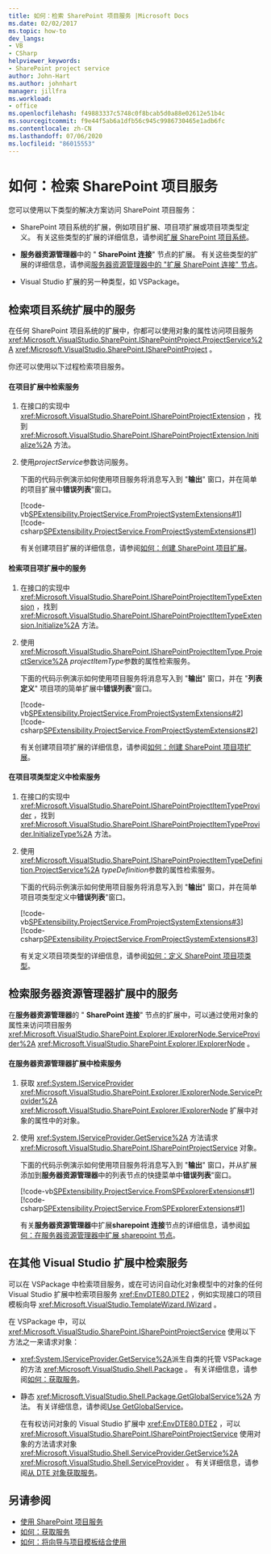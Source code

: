 ```yaml
---
title: 如何：检索 SharePoint 项目服务 |Microsoft Docs
ms.date: 02/02/2017
ms.topic: how-to
dev_langs:
- VB
- CSharp
helpviewer_keywords:
- SharePoint project service
author: John-Hart
ms.author: johnhart
manager: jillfra
ms.workload:
- office
ms.openlocfilehash: f49883337c5748c0f8bcab5d0a88e02612e51b4c
ms.sourcegitcommit: f9e44f5ab6a1dfb56c945c9986730465e1adb6fc
ms.contentlocale: zh-CN
ms.lasthandoff: 07/06/2020
ms.locfileid: "86015553"
---
```

# <a name="how-to-retrieve-the-sharepoint-project-service"></a>如何：检索 SharePoint 项目服务
  您可以使用以下类型的解决方案访问 SharePoint 项目服务：

- SharePoint 项目系统的扩展，例如项目扩展、项目项扩展或项目项类型定义。 有关这些类型的扩展的详细信息，请参阅[扩展 SharePoint 项目系统](../sharepoint/extending-the-sharepoint-project-system.md)。

- **服务器资源管理器**中的 " **SharePoint 连接**" 节点的扩展。 有关这些类型的扩展的详细信息，请参阅[服务器资源管理器中的 "扩展 SharePoint 连接" 节点](../sharepoint/extending-the-sharepoint-connections-node-in-server-explorer.md)。

- Visual Studio 扩展的另一种类型，如 VSPackage。

## <a name="retrieve-the-service-in-project-system-extensions"></a>检索项目系统扩展中的服务
 在任何 SharePoint 项目系统的扩展中，你都可以使用对象的属性访问项目服务 <xref:Microsoft.VisualStudio.SharePoint.ISharePointProject.ProjectService%2A> <xref:Microsoft.VisualStudio.SharePoint.ISharePointProject> 。

 你还可以使用以下过程检索项目服务。

#### <a name="to-retrieve-the-service-in-a-project-extension"></a>在项目扩展中检索服务

1. 在接口的实现中 <xref:Microsoft.VisualStudio.SharePoint.ISharePointProjectExtension> ，找到 <xref:Microsoft.VisualStudio.SharePoint.ISharePointProjectExtension.Initialize%2A> 方法。

2. 使用*projectService*参数访问服务。

     下面的代码示例演示如何使用项目服务将消息写入到 "**输出**" 窗口，并在简单的项目扩展中**错误列表**"窗口。

     [!code-vb[SPExtensibility.ProjectService.FromProjectSystemExtensions#1](../sharepoint/codesnippet/VisualBasic/spextensibility.projectservice.fromprojectsystemextensions.getprojectservice/extension/extension.vb#1)]
     [!code-csharp[SPExtensibility.ProjectService.FromProjectSystemExtensions#1](../sharepoint/codesnippet/CSharp/spextensibility.projectservice.fromprojectsystemextensions.getprojectservice/extension/extension.cs#1)]

     有关创建项目扩展的详细信息，请参阅[如何：创建 SharePoint 项目扩展](../sharepoint/how-to-create-a-sharepoint-project-extension.md)。

#### <a name="to-retrieve-the-service-in-a-project-item-extension"></a>检索项目项扩展中的服务

1. 在接口的实现中 <xref:Microsoft.VisualStudio.SharePoint.ISharePointProjectItemTypeExtension> ，找到 <xref:Microsoft.VisualStudio.SharePoint.ISharePointProjectItemTypeExtension.Initialize%2A> 方法。

2. 使用 <xref:Microsoft.VisualStudio.SharePoint.ISharePointProjectItemType.ProjectService%2A> *projectItemType*参数的属性检索服务。

     下面的代码示例演示如何使用项目服务将消息写入到 "**输出**" 窗口，并在 "**列表定义**" 项目项的简单扩展中**错误列表**"窗口。

     [!code-vb[SPExtensibility.ProjectService.FromProjectSystemExtensions#2](../sharepoint/codesnippet/VisualBasic/spextensibility.projectservice.fromprojectsystemextensions.getprojectservice/extension/extension.vb#2)]
     [!code-csharp[SPExtensibility.ProjectService.FromProjectSystemExtensions#2](../sharepoint/codesnippet/CSharp/spextensibility.projectservice.fromprojectsystemextensions.getprojectservice/extension/extension.cs#2)]

     有关创建项目项扩展的详细信息，请参阅[如何：创建 SharePoint 项目项扩展](../sharepoint/how-to-create-a-sharepoint-project-item-extension.md)。

#### <a name="to-retrieve-the-service-in-a-project-item-type-definition"></a>在项目项类型定义中检索服务

1. 在接口的实现中 <xref:Microsoft.VisualStudio.SharePoint.ISharePointProjectItemTypeProvider> ，找到 <xref:Microsoft.VisualStudio.SharePoint.ISharePointProjectItemTypeProvider.InitializeType%2A> 方法。

2. 使用 <xref:Microsoft.VisualStudio.SharePoint.ISharePointProjectItemTypeDefinition.ProjectService%2A> *typeDefinition*参数的属性检索服务。

     下面的代码示例演示如何使用项目服务将消息写入到 "**输出**" 窗口，并在简单项目项类型定义中**错误列表**"窗口。

     [!code-vb[SPExtensibility.ProjectService.FromProjectSystemExtensions#3](../sharepoint/codesnippet/VisualBasic/spextensibility.projectservice.fromprojectsystemextensions.getprojectservice/extension/extension.vb#3)]
     [!code-csharp[SPExtensibility.ProjectService.FromProjectSystemExtensions#3](../sharepoint/codesnippet/CSharp/spextensibility.projectservice.fromprojectsystemextensions.getprojectservice/extension/extension.cs#3)]

     有关定义项目项类型的详细信息，请参阅[如何：定义 SharePoint 项目项类型](../sharepoint/how-to-define-a-sharepoint-project-item-type.md)。

## <a name="retrieve-the-service-in-server-explorer-extensions"></a>检索服务器资源管理器扩展中的服务
 在**服务器资源管理器**的 " **SharePoint 连接**" 节点的扩展中，可以通过使用对象的属性来访问项目服务 <xref:Microsoft.VisualStudio.SharePoint.Explorer.IExplorerNode.ServiceProvider%2A> <xref:Microsoft.VisualStudio.SharePoint.Explorer.IExplorerNode> 。

#### <a name="to-retrieve-the-service-in-a-server-explorer-extension"></a>在服务器资源管理器扩展中检索服务

1. 获取 <xref:System.IServiceProvider> <xref:Microsoft.VisualStudio.SharePoint.Explorer.IExplorerNode.ServiceProvider%2A> <xref:Microsoft.VisualStudio.SharePoint.Explorer.IExplorerNode> 扩展中对象的属性中的对象。

2. 使用 <xref:System.IServiceProvider.GetService%2A> 方法请求 <xref:Microsoft.VisualStudio.SharePoint.ISharePointProjectService> 对象。

     下面的代码示例演示如何使用项目服务将消息写入到 "**输出**" 窗口，并从扩展添加到**服务器资源管理器**中的列表节点的快捷菜单中**错误列表**"窗口。

     [!code-vb[SPExtensibility.ProjectService.FromSPExplorerExtensions#1](../sharepoint/codesnippet/VisualBasic/spextensibility.projectservice.fromspexplorerextensions.getprojectservice/extension/extension.vb#1)]
     [!code-csharp[SPExtensibility.ProjectService.FromSPExplorerExtensions#1](../sharepoint/codesnippet/CSharp/spextensibility.projectservice.fromspexplorerextensions.getprojectservice/extension/extension.cs#1)]

     有关**服务器资源管理器**中扩展**sharepoint 连接**节点的详细信息，请参阅[如何：在服务器资源管理器中扩展 sharepoint 节点](../sharepoint/how-to-extend-a-sharepoint-node-in-server-explorer.md)。

## <a name="retrieve-the-service-in-other-visual-studio-extensions"></a>在其他 Visual Studio 扩展中检索服务
 可以在 VSPackage 中检索项目服务，或在可访问自动化对象模型中的对象的任何 Visual Studio 扩展中检索项目服务 <xref:EnvDTE80.DTE2> ，例如实现接口的项目模板向导 <xref:Microsoft.VisualStudio.TemplateWizard.IWizard> 。

 在 VSPackage 中，可以 <xref:Microsoft.VisualStudio.SharePoint.ISharePointProjectService> 使用以下方法之一来请求对象：

- <xref:System.IServiceProvider.GetService%2A>派生自类的托管 VSPackage 的方法 <xref:Microsoft.VisualStudio.Shell.Package> 。 有关详细信息，请参阅[如何：获取服务](../extensibility/how-to-get-a-service.md)。

- 静态 <xref:Microsoft.VisualStudio.Shell.Package.GetGlobalService%2A> 方法。 有关详细信息，请参阅[Use GetGlobalService](../extensibility/internals/service-essentials.md#how-to-use-getglobalservice)。

  在有权访问对象的 Visual Studio 扩展中 <xref:EnvDTE80.DTE2> ，可以 <xref:Microsoft.VisualStudio.SharePoint.ISharePointProjectService> 使用对象的方法请求对象 <xref:Microsoft.VisualStudio.Shell.ServiceProvider.GetService%2A> <xref:Microsoft.VisualStudio.Shell.ServiceProvider> 。 有关详细信息，请参阅[从 DTE 对象获取服务](../extensibility/how-to-get-a-service.md#getting-a-service-from-the-dte-object)。

## <a name="see-also"></a>另请参阅
- [使用 SharePoint 项目服务](../sharepoint/using-the-sharepoint-project-service.md)
- [如何：获取服务](../extensibility/how-to-get-a-service.md)
- [如何：将向导与项目模板结合使用](../extensibility/how-to-use-wizards-with-project-templates.md)
